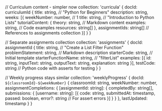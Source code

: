 // Curriculum content - simpler now
collection: 'curricula' {
  docId: curriculumId {
    title: string,        // "Python for Beginners"
    description: string,
    weeks: [{
      weekNumber: number, // 1
      title: string,      // "Introduction to Python Lists"
      tutorialContent: {
        theory: string,   // Markdown content
        examples: string, // Code examples
        resources: string[]
      },
      assignmentIds: string[]  // References to assignments collection
    }]
  }
}

// Separate assignments collection
collection: 'assignments' {
  docId: assignmentId {
    title: string,        // "Create a List Filter Function"
    problemStatement: string,  // Markdown description
    starterCode: string,      // Initial template
    starterFunctionName: string,  // "filterList"
    examples: [{
      id: string,
      inputText: string,
      outputText: string,
      explanation: string
    }],
    testCode: string     // Python code with asserts for testing
  }
}

// Weekly progress stays similar
collection: 'weeklyProgress' {
  docId: `${classroomId}-${weekNumber}` {
    classroomId: string,
    weekNumber: number,
    assignmentCompletions: {
      [assignmentId: string]: {
        completedBy: string[],
        submissions: {
          [username: string]: [{
            code: string,
            submittedAt: timestamp,
            passed: boolean,
            error?: string     // For assert errors
          }]
        }
      }
    },
    lastUpdated: timestamp
  }
}